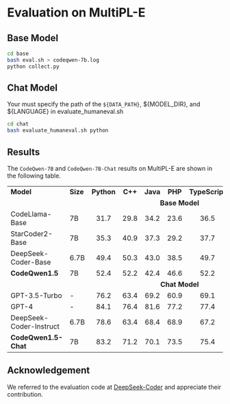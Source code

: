 # Evaluation on MultiPL-E

## Base Model


```bash
cd base
bash eval.sh > codeqwen-7b.log
python collect.py
```



## Chat Model
Your must specify the path of the `${DATA_PATH}`, ${MODEL_DIR}, and ${LANGUAGE} in evaluate_humaneval.sh
```bash
cd chat
bash evaluate_humaneval.sh python
```



## Results

The `CodeQwen-7B` and `CodeQwen-7B-Chat` results on MultiPL-E are shown in the following table.

<table style="text-align:center">
    <tr style="font-weight:bold">
        <td style="text-align: left">Model</td>
        <td style="text-align: left">Size</td>
        <td>Python</td>
        <td>C++</td>
        <td>Java</td>
        <td>PHP</td>
        <td>TypeScript</td>
        <td>C#</td>
        <td>Bash</td>
        <td>JavaScript</td>
        <td>Average</td>
    </tr>
    <tr>
        <td colspan=11><b>Base Model</b></td>
    </tr>
    <tr>
        <td style="text-align: left">CodeLlama-Base</td>
        <td style="text-align: left">7B</td>
        <td>31.7</td>
        <td>29.8</td>
        <td>34.2</td>
        <td>23.6</td>
        <td>36.5</td>
        <td>36.7</td>
        <td>12.0</td>
        <td>29.2</td>
        <td>29.2</td>
    </tr>
    <tr>
        <td style="text-align: left">StarCoder2-Base</td>
        <td style="text-align: left">7B</td>
        <td>35.3</td>
        <td>40.9</td>
        <td>37.3</td>
        <td>29.2</td>
        <td>37.7</td>
        <td>40.5</td>
        <td>9.4</td>
        <td>36.0</td>
        <td>33.3</td>
    </tr>
    <tr>
        <td style="text-align: left">DeepSeek-Coder-Base</td>
        <td style="text-align: left">6.7B</td>
        <td>49.4</td>
        <td>50.3</td>
        <td>43.0</td>
        <td>38.5</td>
        <td>49.7</td>
        <td>50.0</td>
        <td>28.5</td>
        <td>48.4</td>
        <td>44.7</td>
    </tr>
    <tr>
        <td style="text-align: left"><b>CodeQwen1.5<b></td>
        <td style="text-align: left">7B</td>
        <td>52.4</td>
        <td>52.2</td>
        <td>42.4</td>
        <td>46.6</td>
        <td>52.2</td>
        <td>55.7</td>
        <td>36.7</td>
        <td>49.7</td>
        <td>48.5</td>
    </tr>
    <tr>
        <td colspan=11><b>Chat Model</b></td>
    </tr>
    <tr>
        <td style="text-align: left">GPT-3.5-Turbo</td>
        <td style="text-align: left">-</td>
        <td>76.2</td>
        <td>63.4</td>
        <td>69.2</td>
        <td>60.9</td>
        <td>69.1</td>
        <td>70.8</td>
        <td>42.4</td>
        <td>67.1</td>
        <td>64.9</td>
    </tr>
    <tr>
        <td style="text-align: left">GPT-4</td>
        <td style="text-align: left">-</td>
        <td>84.1</td>
        <td>76.4</td>
        <td>81.6</td>
        <td>77.2</td>
        <td>77.4</td>
        <td>79.1</td>
        <td>58.2</td>
        <td>78.0</td>
        <td>76.5</td>
    </tr>
    <tr>
        <td style="text-align: left">DeepSeek-Coder-Instruct</td>
        <td style="text-align: left">6.7B</td>
        <td>78.6</td>
        <td>63.4</td>
        <td>68.4</td>
        <td>68.9</td>
        <td>67.2</td>
        <td>72.8</td>
        <td>36.7</td>
        <td>72.7</td>
        <td>66.1</td>
    </tr>
    <tr>
        <td style="text-align: left"><b>CodeQwen1.5-Chat</b></td>
        <td style="text-align: left">7B</td>
        <td>83.2</td>
        <td>71.2</td>
        <td>70.1</td>
        <td>73.5</td>
        <td>75.4</td>
        <td>75.9</td>
        <td>41.1</td>
        <td>78.2</td>
        <td>71.1</td>
    </tr>
</table>


## Acknowledgement

We referred to the evaluation code at [DeepSeek-Coder](https://github.com/deepseek-ai/DeepSeek-Coder/tree/main/Evaluation/HumanEval) and appreciate their contribution.
